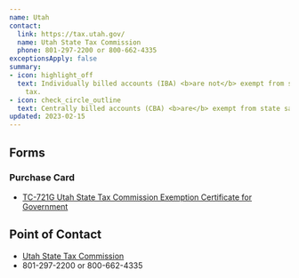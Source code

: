 ```yaml
---
name: Utah
contact:
  link: https://tax.utah.gov/
  name: Utah State Tax Commission
  phone: 801-297-2200 or 800-662-4335
exceptionsApply: false
summary:
- icon: highlight_off
  text: Individually billed accounts (IBA) <b>are not</b> exempt from state sales
    tax.
- icon: check_circle_outline
  text: Centrally billed accounts (CBA) <b>are</b> exempt from state sales tax.
updated: 2023-02-15
---
```


## Forms

### Purchase Card

* [TC-721G Utah State Tax Commission Exemption Certificate for Government](https://tax.utah.gov/forms-pubs)

## Point of Contact
- [Utah State Tax Commission](https://tax.utah.gov/)
- 801-297-2200 or 800-662-4335